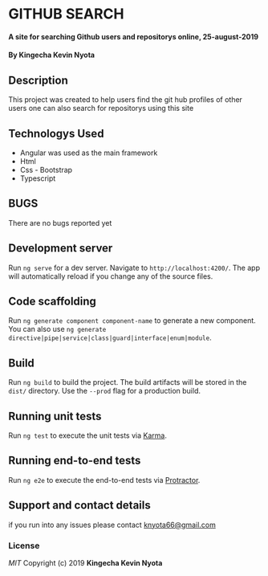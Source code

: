 # GITHUB SEARCH
#### A site for searching Github users and repositorys online, 25-august-2019
#### By **Kingecha Kevin Nyota**
## Description

This project was created to help users find the git hub profiles of other users one can also search for repositorys using this site

## Technologys Used
* Angular was used as the main framework
* Html
* Css - Bootstrap
* Typescript

## BUGS
There are no bugs reported yet

## Development server

Run `ng serve` for a dev server. Navigate to `http://localhost:4200/`. The app will automatically reload if you change any of the source files.

## Code scaffolding

Run `ng generate component component-name` to generate a new component. You can also use `ng generate directive|pipe|service|class|guard|interface|enum|module`.

## Build

Run `ng build` to build the project. The build artifacts will be stored in the `dist/` directory. Use the `--prod` flag for a production build.

## Running unit tests

Run `ng test` to execute the unit tests via [Karma](https://karma-runner.github.io).

## Running end-to-end tests

Run `ng e2e` to execute the end-to-end tests via [Protractor](http://www.protractortest.org/).

## Support and contact details
if you run into any issues please contact knyota66@gmail.com

### License
*MIT*
Copyright (c) 2019 **Kingecha Kevin Nyota**
